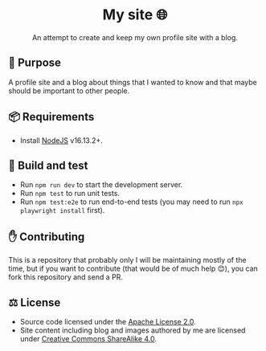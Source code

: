 <h1 align="center">My site 🌐</h1>

<p align="center">
  An attempt to create and keep my own profile site with a blog.
</p>

## :book: Purpose
A profile site and a blog about things that I wanted to know and that maybe should be important to other people.

## :package: Requirements
- Install [NodeJS](https://nodejs.org) v16.13.2+.

## :briefcase: Build and test
- Run `npm run dev` to start the development server.
- Run `npm test` to run unit tests.
- Run `npm test:e2e` to run end-to-end tests (you may need to run `npx playwright install` first).

## :hand: Contributing
This is a repository that probably only I will be maintaining mostly of the time, but if you want to contribute (that would be of much help :blush:), you can fork this repository and send a PR.

## :balance_scale: License
- Source code licensed under the [Apache License 2.0](https://www.apache.org/licenses/LICENSE-2.0).
- Site content including blog and images authored by me are licensed under [Creative Commons ShareAlike 4.0](https://creativecommons.org/licenses/by-sa/4.0/legalcode).
